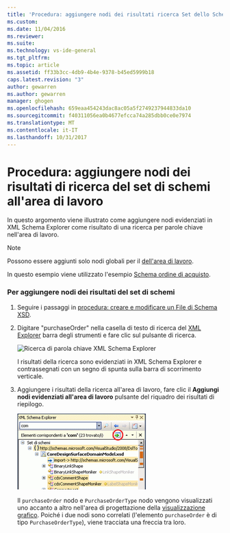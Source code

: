 ```yaml
---
title: 'Procedura: aggiungere nodi dei risultati ricerca Set dello Schema per l''area di lavoro | Documenti Microsoft'
ms.custom: 
ms.date: 11/04/2016
ms.reviewer: 
ms.suite: 
ms.technology: vs-ide-general
ms.tgt_pltfrm: 
ms.topic: article
ms.assetid: ff33b3cc-4db9-4b4e-9378-b45ed5999b18
caps.latest.revision: "3"
author: gewarren
ms.author: gewarren
manager: ghogen
ms.openlocfilehash: 659eaa454243dac8ac05a5f2749237944833da10
ms.sourcegitcommit: f40311056ea0b4677efcca74a285dbb0ce0e7974
ms.translationtype: MT
ms.contentlocale: it-IT
ms.lasthandoff: 10/31/2017
---
```

# <a name="how-to-add-schema-set-search-result-nodes-to-the-workspace"></a>Procedura: aggiungere nodi dei risultati di ricerca del set di schemi all'area di lavoro
In questo argomento viene illustrato come aggiungere nodi evidenziati in XML Schema Explorer come risultato di una ricerca per parole chiave nell'area di lavoro.  
  
> [!NOTE]
>  Possono essere aggiunti solo nodi globali per il [dell'area di lavoro](../xml-tools/xml-schema-designer-workspace.md).  
  
 In questo esempio viene utilizzato l'esempio [Schema ordine di acquisto](../xml-tools/sample-xsd-file-purchase-order-schema.md).  
  
### <a name="to-add-schema-set-result-nodes"></a>Per aggiungere nodi dei risultati del set di schemi  
  
1.  Seguire i passaggi in [procedura: creare e modificare un File di Schema XSD](../xml-tools/how-to-create-and-edit-an-xsd-schema-file.md).  
  
2.  Digitare "purchaseOrder" nella casella di testo di ricerca del [XML Explorer](../xml-tools/xml-schema-explorer.md) barra degli strumenti e fare clic sul pulsante di ricerca.  
  
     ![Ricerca di parola chiave XML Schema Explorer](../xml-tools/media/schemaexplorersearch.gif "SchemaExplorerSearch")  
  
     I risultati della ricerca sono evidenziati in XML Schema Explorer e contrassegnati con un segno di spunta sulla barra di scorrimento verticale.  
  
3.  Aggiungere i risultati della ricerca all'area di lavoro, fare clic il **Aggiungi nodi evidenziati all'area di lavoro** pulsante del riquadro dei risultati di riepilogo.  
  
     ![Risultato di ricerca XML Schema Explorer](../xml-tools/media/schemaexplorersearchresult.gif "SchemaExplorerSearchResult")  
  
     Il `purchaseOrder` nodo e `PurchaseOrderType` nodo vengono visualizzati uno accanto a altro nell'area di progettazione della [visualizzazione grafico](../xml-tools/graph-view.md). Poiché i due nodi sono correlati (l'elemento `purchaseOrder` è di tipo `PurchaseOrderType`), viene tracciata una freccia tra loro.
